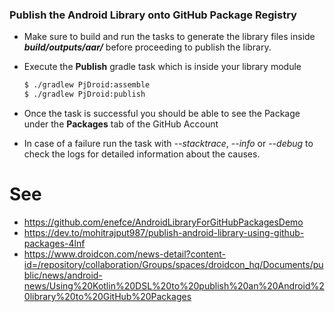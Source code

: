 ### Publish the Android Library onto GitHub Package Registry

- Make sure to build and run the tasks to generate the library files inside ***build/outputs/aar/*** before proceeding to publish the library.

- Execute the **Publish** gradle task which is inside your library module

  ```bash
  $ ./gradlew PjDroid:assemble
  $ ./gradlew PjDroid:publish
  ```

- Once the task is successful you should be able to see the Package under the **Packages** tab of the GitHub Account

- In case of a failure run the task with *--stacktrace*, *--info* or *--debug* to check the logs for detailed information about the causes.

# See

- https://github.com/enefce/AndroidLibraryForGitHubPackagesDemo
- https://dev.to/mohitrajput987/publish-android-library-using-github-packages-4lnf
- https://www.droidcon.com/news-detail?content-id=/repository/collaboration/Groups/spaces/droidcon_hq/Documents/public/news/android-news/Using%20Kotlin%20DSL%20to%20publish%20an%20Android%20library%20to%20GitHub%20Packages